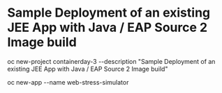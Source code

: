 # Sample Deployment of an existing JEE App with Java / EAP Source 2 Image build

oc new-project containerday-3 --description "Sample Deployment of an existing JEE App with Java / EAP Source 2 Image build"

oc new-app --name web-stress-simulator
